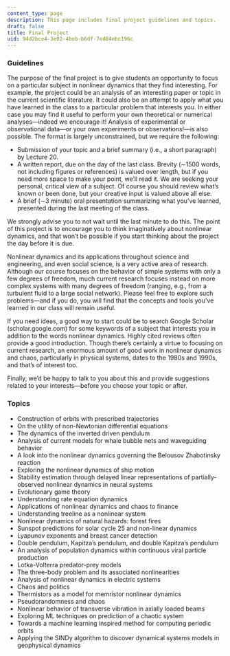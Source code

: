```yaml
---
content_type: page
description: This page includes final project guidelines and topics.
draft: false
title: Final Project
uid: 94d2bce4-3e02-4beb-b6df-7ed84ebc196c
---
```

### Guidelines

The purpose of the final project is to give students an opportunity to focus on a particular subject in nonlinear dynamics that they find interesting. For example, the project could be an analysis of an interesting paper or topic in the current scientific literature. It could also be an attempt to apply what you have learned in the class to a particular problem that interests you. In either case you may find it useful to perform your own theoretical or numerical analyses—indeed we encourage it! Analysis of experimental or observational data—or your own experiments or observations!—is also possible. The format is largely unconstrained, but we require the following:

- Submission of your topic and a brief summary (i.e., a short paragraph) by Lecture 20. 
- A written report, due on the day of the last class. Brevity (∼1500 words, not including figures or references) is valued over length, but if you need more space to make your point, we’ll read it. We are seeking your personal, critical view of a subject. Of course you should review what’s known or been done, but your creative input is valued above all else. 
- A brief (∼3 minute) oral presentation summarizing what you’ve learned, presented during the last meeting of the class.

We strongly advise you to not wait until the last minute to do this. The point of this project is to encourage you to think imaginatively about nonlinear dynamics, and that won’t be possible if you start thinking about the project the day before it is due. 

Nonlinear dynamics and its applications throughout science and engineering, and even social science, is a very active area of research. Although our course focuses on the behavior of simple systems with only a few degrees of freedom, much current research focuses instead on more complex systems with many degrees of freedom (ranging, e.g., from a turbulent fluid to a large social network). Please feel free to explore such problems—and if you do, you will find that the concepts and tools you’ve learned in our class will remain useful. 

If you need ideas, a good way to start could be to search Google Scholar (scholar.google.com) for some keywords of a subject that interests you in addition to the words nonlinear dynamics. Highly cited reviews often provide a good introduction. Though there’s certainly a virtue to focusing on current research, an enormous amount of good work in nonlinear dynamics and chaos, particularly in physical systems, dates to the 1980s and 1990s, and that’s of interest too. 

Finally, we’d be happy to talk to you about this and provide suggestions related to your interests—before you choose your topic or after.

### Topics

- Construction of orbits with prescribed trajectories
- On the utility of non-Newtonian differential equations
- The dynamics of the inverted driven pendulum
- Analysis of current models for whale bubble nets and waveguiding behavior
- A look into the nonlinear dynamics governing the Belousov Zhabotinsky reaction
- Exploring the nonlinear dynamics of ship motion
- Stability estimation through delayed linear representations of partially-observed nonlinear dynamics in neural systems
- Evolutionary game theory
- Understanding rate equation dynamics
- Applications of nonlinear dynamics and chaos to finance
- Understanding treeline as a nonlinear system
- Nonlinear dynamics of natural hazards: forest fires
- Sunspot predictions for solar cycle 25 and non-linear dynamics
- Lyapunov exponents and breast cancer detection
- Double pendulum, Kapitza’s pendulum, and double Kapitza’s pendulum
- An analysis of population dynamics within continuous viral particle production
- Lotka-Volterra predator-prey models
- The three-body problem and its associated nonlinearities
- Analysis of nonlinear dynamics in electric systems
- Chaos and politics
- Thermistors as a model for memristor nonlinear dynamics
- Pseudorandomness and chaos
- Nonlinear behavior of transverse vibration in axially loaded beams
- Exploring ML techniques on prediction of a chaotic system
- Towards a machine learning inspired method for computing periodic orbits
- Applying the SINDy algorithm to discover dynamical systems models in geophysical dynamics